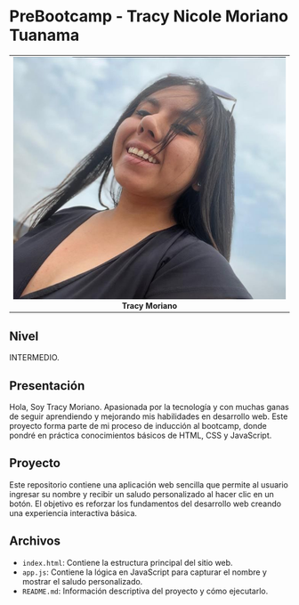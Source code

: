 # PreBootcamp - Tracy Nicole Moriano Tuanama
<table>
    <tr>
        <td align="center" style="width: 25%;">
            <img src="img/fototracy.jpeg" style="width: 100%; height: auto;"/>  
            <br><strong>Tracy Moriano</strong>
        </td>
    </tr>
</table>

## Nivel
INTERMEDIO.

## Presentación
Hola, Soy Tracy Moriano.
Apasionada por la tecnología y con muchas ganas de seguir aprendiendo y mejorando mis habilidades en desarrollo web.
Este proyecto forma parte de mi proceso de inducción al bootcamp, donde pondré en práctica conocimientos básicos de HTML, CSS y JavaScript. 

## Proyecto
Este repositorio contiene una aplicación web sencilla que permite al usuario ingresar su nombre y recibir un saludo personalizado al hacer clic en un botón.
El objetivo es reforzar los fundamentos del desarrollo web creando una experiencia interactiva básica.

## Archivos
- `index.html`: Contiene la estructura principal del sitio web.
- `app.js`: Contiene la lógica en JavaScript para capturar el nombre y mostrar el saludo personalizado.
- `README.md`: Información descriptiva del proyecto y cómo ejecutarlo.